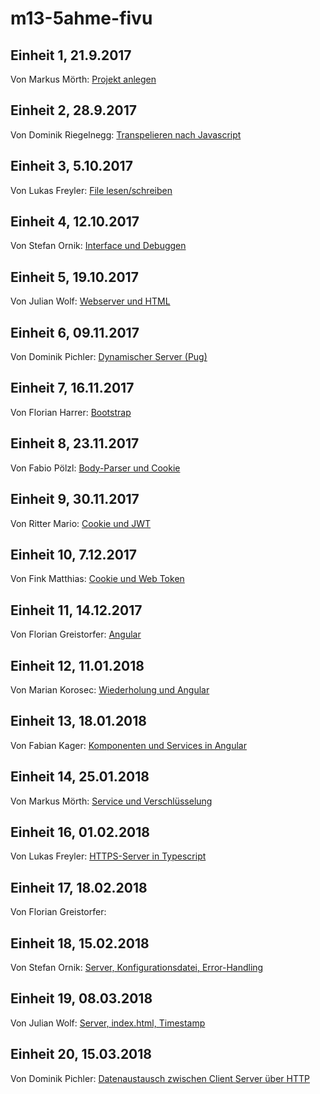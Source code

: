 # m13-5ahme-fivu

## Einheit 1, 21.9.2017
Von Markus Mörth: [Projekt anlegen](https://github.com/HTLMechatronics/m13-5ahme-fivu/blob/moemam13/create_project.md)

## Einheit 2, 28.9.2017
Von Dominik Riegelnegg: [Transpelieren nach Javascript](https://github.com/HTLMechatronics/m13-5ahme-fivu/blob/riedom13/riedom13_2017-09-28.md#mitschrift-28092017-fiv)  
  
## Einheit 3, 5.10.2017  
Von Lukas Freyler: [File lesen/schreiben](https://github.com/HTLMechatronics/m13-5ahme-fivu/blob/frelum13/Stundenzusammenfassung5102017.md)  

## Einheit 4, 12.10.2017  
Von Stefan Ornik: [Interface und Debuggen](https://github.com/HTLMechatronics/m13-5ahme-fivu/blob/ornstm13/docs/Einheit6.md)  

## Einheit 5, 19.10.2017
Von Julian Wolf: [Webserver und HTML](https://github.com/HTLMechatronics/m13-5ahme-fivu/blob/woljum13/docs/Stundenzusammenfassung19102017.md)

## Einheit 6, 09.11.2017
Von Dominik Pichler: [Dynamischer Server (Pug)](https://github.com/HTLMechatronics/m13-5ahme-fivu/blob/picdom12/Zusammenfassung_09112017.md)

## Einheit 7, 16.11.2017
Von Florian Harrer: [Bootstrap](https://github.com/HTLMechatronics/m13-5ahme-fivu/blob/harflm13/docs/protokoll_16_11_2017.md)

## Einheit 8, 23.11.2017
Von Fabio Pölzl: [Body-Parser und Cookie](https://github.com/HTLMechatronics/m13-5ahme-fivu/blob/poefam13/docs/8.Einheit-2017-11-23.md)

## Einheit 9, 30.11.2017
Von Ritter Mario: [Cookie und JWT](https://github.com/HTLMechatronics/m13-5ahme-fivu/blob/ritmam13/docs/17.11.30.md)

## Einheit 10, 7.12.2017  
Von Fink Matthias: [Cookie und Web Token](https://github.com/HTLMechatronics/m13-5ahme-fivu/blob/finmam13/docs/Einheit12.md)

## Einheit 11, 14.12.2017
Von Florian Greistorfer: [Angular](https://github.com/HTLMechatronics/m13-5ahme-fivu/blob/greflm13/documentation/ANGULAR.md)

## Einheit 12, 11.01.2018
Von Marian Korosec: [Wiederholung und Angular](https://github.com/HTLMechatronics/m13-5ahme-fivu/blob/kormam13/docs/Stundenzusammenfassung_11012018.md)

## Einheit 13, 18.01.2018
Von Fabian Kager: [Komponenten und Services in Angular](https://github.com/HTLMechatronics/m13-5ahme-fivu/blob/kagfam13/docs/Zusammenfassung180118.md)

## Einheit 14, 25.01.2018
Von Markus Mörth: [Service und Verschlüsselung](https://github.com/HTLMechatronics/m13-5ahme-fivu/blob/moemam13/FIV_25.01.2018.md)

## Einheit 16, 01.02.2018
Von Lukas Freyler: [HTTPS-Server in Typescript](https://github.com/HTLMechatronics/m13-5ahme-fivu/blob/frelum13/HTTPS-Server.md)

## Einheit 17, 18.02.2018
Von Florian Greistorfer: 

## Einheit 18, 15.02.2018
Von Stefan Ornik: [Server, Konfigurationsdatei, Error-Handling](https://github.com/HTLMechatronics/m13-5ahme-fivu/blob/ornstm13/docs/Einheit20.md)

## Einheit 19, 08.03.2018
Von Julian Wolf: [Server, index.html, Timestamp](https://github.com/HTLMechatronics/m13-5ahme-fivu/blob/woljum13/docs/Stundenzusammenfassung08032018.md)

## Einheit 20, 15.03.2018
Von Dominik Pichler: [Datenaustausch zwischen Client Server über HTTP](https://github.com/HTLMechatronics/m13-5ahme-fivu/blob/picdom12/Zusammenfassung_15032018.md)
